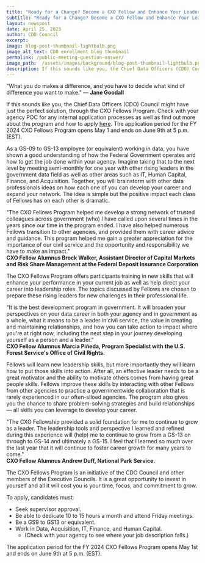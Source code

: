 ```yaml
---
title: "Ready for a Change? Become a CXO Fellow and Enhance Your Leadership in Data"
subtitle: "Ready for a Change? Become a CXO Fellow and Enhance Your Leadership in Data"
layout: newspost
date: April 25, 2023
author: CDO Council
excerpt:
image: blog-post-thumbnail-lightbulb.png
image_alt_text: CDO enrollment blog thumbnail
permalink: /public-meeting-question-answer/
image_path:  /assets/images/background/blog-post-thumbnail-lightbulb.png
description: If this sounds like you, the Chief Data Officers (CDO) Council might have just the perfect solution, through the CXO Fellows Program.
---
```


<p class="cxo-quote">"What you do makes a difference, and you have to decide what kind of difference you want to make." &mdash; <b>Jane Goodall</b></p>

If this sounds like you, the Chief Data Officers (CDO) Council might have just the perfect solution, through the CXO Fellows Program. Check with your agency POC for any internal application processes as well as find out more about the program and how to apply <a href="https://www.cfo.gov/cxo-fellows/" aria-label="Link for more information about the program and how to apply">here</a>. The application period for the FY 2024 CXO Fellows Program opens May 1 and ends on June 9th at 5 p.m. (EST). 

As a GS-09 to GS-13 employee (or equivalent) working in data, you have shown a good understanding of how the Federal Government operates and how to get the job done within your agency. Imagine taking that to the next level by meeting semi-monthly for one year with other rising leaders in the government data field as well as other areas such as IT, Human Capital, Finance, and Acquisition. Together, you will brainstorm with other data professionals ideas on how each one of you can develop your career and expand your network. The idea is simple but the positive impact each class of Fellows has on each other is dramatic. 

<div>
<div class="cxo-quote">"The CXO Fellows Program helped me develop a strong network of trusted colleagues  across government (who) I have called upon several times in the years since our time in the program ended. I have also helped numerous Fellows transition to other agencies,  and provided them with career advice and guidance. This program helped me gain a  greater appreciation for the importance of our civil service and the opportunity and  responsibility we have to make an impact."</div>
<b>CXO Fellow Alumnus Brock Walker, Assistant Director of Capital Markets and Risk Share  Management at the Federal Deposit Insurance Corporation</b>
</div>

The CXO Fellows Program offers participants training in new skills that will enhance your performance in your current job as well as help direct your career into leadership roles. The topics discussed by Fellows are chosen to prepare these rising leaders for new challenges in their professional life. 

<div>
<div class="cxo-quote">"It is the best development program in government. It will broaden your perspectives on your data career in both your agency and in government as a whole, what it means to be a leader in civil service, the value in creating and maintaining relationships, and how you can take action to impact where you're at right now, including the next step in your journey developing yourself as a person and a leader."</div>
<b>CXO Fellow Alumnus Marcia Piñeda, Program Specialist with the U.S. Forest Service's Office of Civil Rights.</b>
</div>

Fellows will learn new leadership skills, but more importantly they will learn how to put those skills into action. After all, an effective leader needs to be a great motivator and the ability to motivate others comes from having great people skills. Fellows improve these skills by interacting with other Fellows from other agencies to practice a governmentwide collaboration that is rarely experienced in our often-siloed agencies. The program also gives you the chance to share problem-solving strategies and build relationships &mdash; all skills you can leverage to develop your career. 

<div>
<div class="cxo-quote">"The CXO Fellowship provided a solid foundation for me to continue to grow as a leader. The leadership tools and perspective I learned and refined during this experience will (help) me to continue to grow from a GS-13 on through to GS-14 and ultimately a GS-15. I feel that I learned so much over the last year that it will continue to foster career growth for many years to come."</div>
<b>CXO Fellow Alumnus Andrew Duff, National Park Service.</b>
</div>

The CXO Fellows Program is an initiative of the CDO Council and other members of the Executive Councils. It is a great opportunity to invest in yourself and all it will cost you is your time, focus, and commitment to grow. 

To apply, candidates must: 

- Seek supervisor approval. 
- Be able to dedicate 10 to 15 hours a month and attend Friday meetings. 
- Be a GS9 to GS13 or equivalent. 
- Work in Data, Acquisition, IT, Finance, and Human Capital. 
    - (Check with your agency to see where your job description falls.) 

The application period for the FY 2024 CXO Fellows Program opens May 1st and ends on June 9th at 5 p.m. (EST).